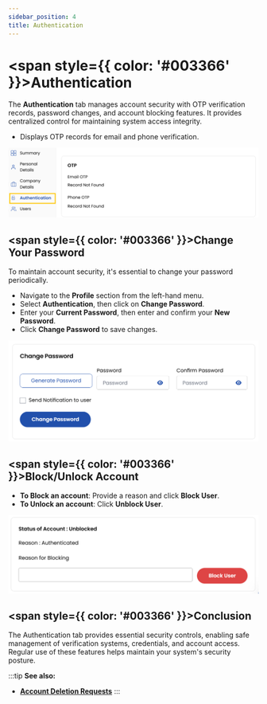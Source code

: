 ```yaml
---
sidebar_position: 4
title: Authentication
---
```


# <span style={{ color: '#003366' }}>Authentication</span>

The **Authentication** tab manages account security with OTP verification records, password changes, and account blocking features. It provides centralized control for maintaining system access integrity.

- Displays OTP records for email and phone verification.

![Authentication Records](images/auth_1.png)

## <span style={{ color: '#003366' }}>Change Your Password</span>

To maintain account security, it's essential to change your password periodically.

- Navigate to the **Profile** section from the left-hand menu.
- Select **Authentication**, then click on **Change Password**.
- Enter your **Current Password**, then enter and confirm your **New Password**.
- Click **Change Password** to save changes.

![Password Change](images/auth_2.png)

## <span style={{ color: '#003366' }}>Block/Unlock Account</span>

- **To Block an account**: Provide a reason and click **Block User**.
- **To Unlock an account**: Click **Unblock User**.

![Account Controls](images/auth_3.png)

## <span style={{ color: '#003366' }}>Conclusion</span>

The Authentication tab provides essential security controls, enabling safe management of verification systems, credentials, and account access. Regular use of these features helps maintain your system's security posture.

:::tip
**See also:**  
- **[Account Deletion Requests](../Account%20Deletion%20Requests.md)**
:::